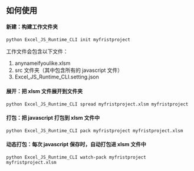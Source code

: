 ## 如何使用



#### 新建：构建工作文件夹

```bash
python Excel_JS_Runtime_CLI init myfristproject
```

工作文件会包含以下文件：

1. anynameifyoulike.xlsm
2. src 文件夹（其中包含所有的 javascript 文件）
3. Excel_JS_Runtime_CLI.setting.json

#### 

#### 展开：把 xlsm 文件展开到文件夹

```
python Excel_JS_Runtime_CLI spread myfristproject.xlsm myfristproject
```



#### 打包：把 javascript 打包到 xlsm 文件中

```
python Excel_JS_Runtime_CLI pack myfristproject myfristproject.xlsm
```



#### 动态打包：每次 javascript 保存时，自动打包进 xlsm 文件中

```
python Excel_JS_Runtime_CLI watch-pack myfristproject myfristproject.xlsm
```

